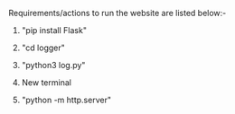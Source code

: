 Requirements/actions to run the website are listed below:-


1) "pip install Flask"

2) "cd logger"
 
3) "python3 log.py"
 
4) New terminal

5) "python -m http.server"
